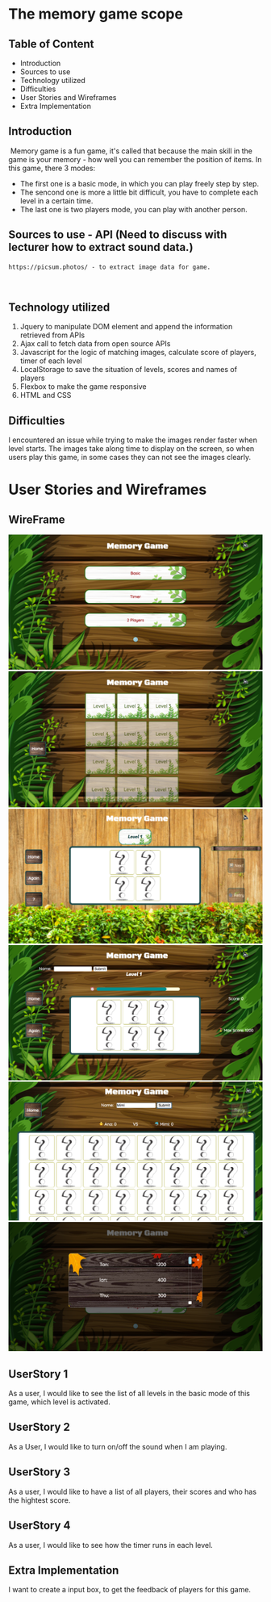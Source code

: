 # The memory game scope

## Table of Content
- Introduction
- Sources to use
- Technology utilized
- Difficulties
- User Stories and Wireframes
- Extra Implementation
<!-- https://alvislim.github.io/Covid19-Interactive-dashboard/ -->

## Introduction
​
Memory game is a fun game, it's called that because the main skill in the game is your memory - how well you can remember the position of items. In this game, there 3 modes: 
  - The first one is a basic mode, in which you can play freely step by step. 
  - The sencond one is more a little bit difficult, you have to complete each level in a certain time. 
  - The last one is two players mode, you can play with another person.
​
## Sources to use - API (Need to discuss with lecturer how to extract sound data.) 
    https://picsum.photos/ - to extract image data for game.
​
## Technology utilized
  1. Jquery to manipulate DOM element and append the information retrieved from APIs
  2. Ajax call to fetch data from open source APIs
  3. Javascript for the logic of matching images, calculate score of players, timer of each level
  4. LocalStorage to save the situation of levels, scores and names of players
  5. Flexbox to make the game responsive
  6. HTML and CSS

## Difficulties
I encountered an issue while trying to make the images render faster when level starts. The images take along time to display on the screen, so when users play this game, in some cases they can not see the images clearly.

# User Stories and Wireframes
## WireFrame
![Image of main page](img/pic1.png)
![Image of list of levels of basic mode](img/pic2.png)
![Image of basic mode page](img/pic3.png)
![Image of timer mode page](img/pic4.png)
![Image of 2 players mode page](img/pic5.png)
![Image of  lister-box page](img/pic6.png)

## UserStory 1
As a user, I would like to see the list of all levels in the basic mode of this game, which level is activated.

## UserStory 2
As a User, I would like to turn on/off the sound when I am playing.

## UserStory 3
As a user, I would like to have a list of all players, their scores and who has the hightest score.

## UserStory 4
As a user, I would like to see how the timer runs in each level.

## Extra Implementation
I want to create a input box, to get the feedback of players for this game.